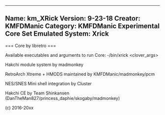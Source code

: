 -----------------------
Name: km_XRick
Version: 9-23-18
Creator: KMFDManic
Category: KMFDManic Experimental Core Set
Emulated System: Xrick
-----------------------
=== Core by libretro ===

Available executables and arguments to run Core:
-/bin/xrick <rom> <clover_args> 

Hakchi module system by madmonkey

RetroArch Xtreme + HMODS maintained by KMFDManic/madmonkey/pcm

NES/SNES Mini shell integration by Cluster

Hakchi CE by Team Shinkansen (DanTheMan827/princess_daphie/skogaby/madmonkey)

(c) 2016-20xx
